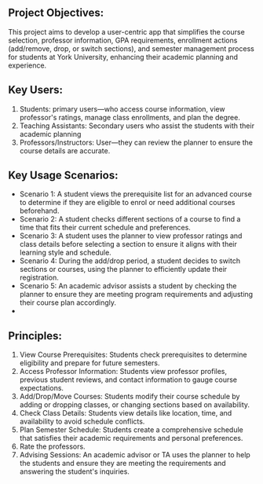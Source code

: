 ## Project Objectives:
This project aims to develop a user-centric app that simplifies the course selection, professor information, GPA requirements, enrollment actions (add/remove, drop, or switch sections), and semester management process for students at York University, enhancing their academic planning and experience.

## Key Users: 
1. Students: primary users—who access course information, view professor's ratings, manage class enrollments, and plan the degree. 
2. Teaching Assistants: Secondary users who assist the students with their academic planning
3. Professors/Instructors: User—they can review the planner to ensure the course details are accurate. 

## Key Usage Scenarios:
* Scenario 1: A student views the prerequisite list for an advanced course to determine if they are eligible to enrol or need additional courses beforehand.
* Scenario 2: A student checks different sections of a course to find a time that fits their current schedule and preferences.
* Scenario 3: A student uses the planner to view professor ratings and class details before selecting a section to ensure it aligns with their learning style and schedule.
* Scenario 4: During the add/drop period, a student decides to switch sections or courses, using the planner to efficiently update their registration.
* Scenario 5: An academic advisor assists a student by checking the planner to ensure they are meeting program requirements and adjusting their course plan accordingly.
* 
## Principles: 
1. View Course Prerequisites: Students check prerequisites to determine eligibility and prepare for future semesters.
2. Access Professor Information: Students view professor profiles, previous student reviews, and contact information to gauge course expectations.
3. Add/Drop/Move Courses: Students modify their course schedule by adding or dropping classes, or changing sections based on availability.
4. Check Class Details: Students view details like location, time, and availability to avoid schedule conflicts.
5. Plan Semester Schedule: Students create a comprehensive schedule that satisfies their academic requirements and personal preferences.
6. Rate the professors.
7. Advising Sessions: An academic advisor or TA uses the planner to help the students and ensure they are meeting the requirements and answering the student's inquiries. 


